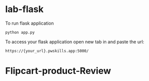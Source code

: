 # lab-flask

<!-- ![image](https://user-images.githubusercontent.com/115451707/196919992-edcfea8b-e3f6-4f35-9398-43be66b5622d.png) -->


To run flask application 

```
python app.py
```


To access your flask application open new tab in and paste the url:
```
https://{your_url}.pwskills.app:5000/
```
# Flipcart-product-Review
